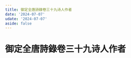 ```yaml
---
title: 御定全唐詩錄卷三十九诗人作者
date: '2024-07-07'
udate: '2024-07-07'
aside: false
---
```

# 御定全唐詩錄卷三十九诗人作者

<AuthorPage :authorMap="authorMap" :chapternum="39" />

<script setup>
const chapter = '卷三十九';
import authorMap from '/data/qtsl/卷三十九/author.json'
</script>
